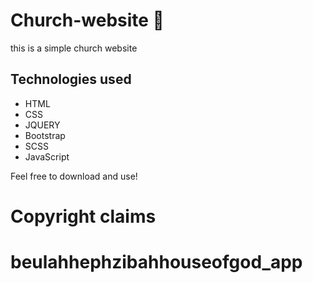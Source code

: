 # Church-website 🌟

this is a simple church website

## Technologies used

* HTML
* CSS
* JQUERY
* Bootstrap
* SCSS
* JavaScript

Feel free to download and use!

# Copyright claims
# beulahhephzibahhouseofgod_app
